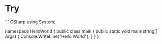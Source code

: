 # Try
''' CSharp
using System;

namespace HelloWorld
{
  public class main
  {
    public static void main(string[] Args)
    {
      Console.WriteLine("Hello World");
    }
  }
}
```
